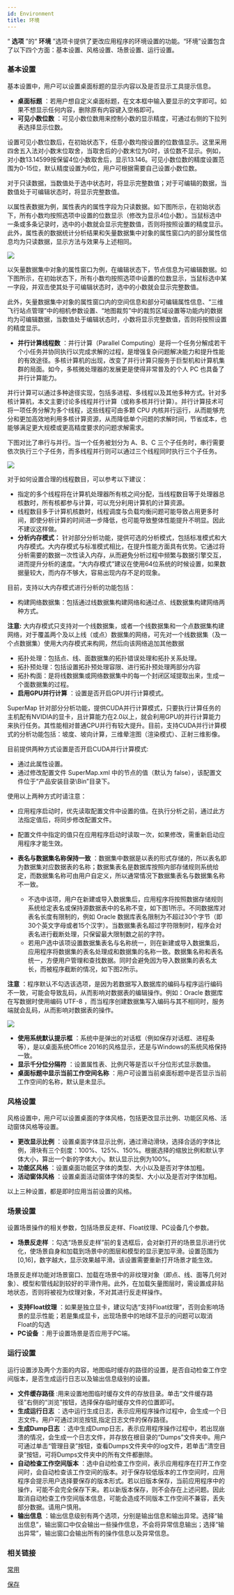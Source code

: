 ```yaml
---
id: Environment
title: 环境
---
```

“ **选项** ”的“ **环境** ”选项卡提供了更改应用程序的环境设置的功能。“环境”设置包含了以下四个方面：基本设置、风格设置、场景设置、运行设置。

### 基本设置

基本设置中，用户可以设置桌面标题的显示内容以及是否显示工具提示信息。

* **桌面标题** ：若用户想自定义桌面标题，在文本框中输入要显示的文字即可。如果不想显示任何内容，删除原有内容键入空格即可。
* **可见小数位数** ：可见小数位数用来控制小数的显示精度，可通过右侧的下拉列表选择显示位数。 

设置可见小数位数后，在初始状态下，任意小数均按设置的位数值显示。这里采用四舍五入法对小数末位取舍，当取舍后的小数末位为0时，该位数不显示。例如，对小数13.14599按保留4位小数取舍后，显示13.146。可见小数位数的精度设置范围为0-15位，默认精度设置为6位，用户可根据需要自己设置小数位数。

对于只读数据，当数值处于选中状态时，将显示完整数值；对于可编辑的数据，当数值处于可编辑状态时，将显示完整数值。

以属性表数据为例，属性表内的属性字段为只读数据。如下图所示，在初始状态下，所有小数均按照选项中设置的位数显示（修改为显示4位小数）。当鼠标选中一条或多条记录时，选中的小数就会显示完整数值，否则将按照设置的精度显示。此外，属性表的数据统计分析结果和矢量数据集中对象的属性窗口内的部分属性信息均为只读数据，显示方法与效果与上述相同。

![](img/DecimalPrecRead.png)  


以矢量数据集中对象的属性窗口为例，在编辑状态下，节点信息为可编辑数据。如下图所示，在初始状态下，所有小数均按照选项中设置的位数显示，当鼠标选中某一字段，并双击使其处于可编辑状态时，选中的小数就会显示完整数值。

此外，矢量数据集中对象的属性窗口内的空间信息和部分可编辑属性信息、“三维飞行站点管理”中的相机参数设置、“地图裁剪”中的裁剪区域设置等功能内的数据均为可编辑数据，当数值处于编辑状态时，小数将显示完整数值，否则将按照设置的精度显示。


* **并行计算线程数** ：并行计算（Parallel Computing）是将一个任务分解成若干个小任务并协同执行以完成求解的过程，是增强复杂问题解决能力和提升性能的有效途径。多核计算机的出现，改变了并行计算只服务于巨型机和计算机集群的局面。如今，多核微处理器的发展更是使得非常普及的个人 PC 也具备了并行计算能力。 

并行计算可以通过多种途径实现，包括多进程、多线程以及其他多种方式。针对多核计算机，本文主要讨论多线程并行计算（或称多核并行计算）。并行计算技术可将一项任务分解为多个线程，这些线程可由多颗
CPU 内核并行运行，从而能够充分和更加高效地利用多核计算资源，从而降低单个问题的求解时间，节省成本，也能够满足更大规模或更高精度要求的问题求解需求。

下图对比了串行与并行。当一个任务被划分为 A、B、C 三个子任务时，串行需要依次执行三个子任务，而多线程并行则可以通过三个线程同时执行三个子任务。

![](img/ParallelComputing_1.png)  


对于如何设置合理的线程数目，可以参考以下建议：

  * 指定的多个线程将在计算机处理器所有核之间分配，当线程数目等于处理器总核数时，所有核都参与计算，可以充分利用计算机的计算资源。 
  * 线程数目多于计算机核数时，线程调度与负载均衡问题可能导致占用更多时间，即使分析计算的时间进一步降低，也可能导致整体性能提升不明显。因此不建议这样做。
* **分析内存模式：** 针对部分分析功能，提供可选的分析模式，包括标准模式和大内存模式。大内存模式与标准模式相比，在提升性能方面具有优势。它通过将分析需要的数据一次性读入内存，从而避免分析过程中频繁与数据引擎交互，进而提升分析的速度。“大内存模式”建议在使用64位系统的时候设置，如果数据量较大，而内存不够大，容易出现内存不足的现象。

目前，支持以大内存模式进行分析的功能包括：

  * 构建网络数据集：包括通过线数据集构建网络和通过点、线数据集构建网络两种方式。 

**注意:**
大内存模式只支持对一个线数据集，或者一个线数据集和一个点数据集构建网络，对于覆盖两个及以上线（或点）数据集的网络，可先对一个线数据集（及一个点数据集）使用大内存模式来构网，然后向该网络追加其他数据

  * 拓扑处理：包括点、线、面数据集的拓扑错误处理和拓扑关系处理。
  * 拓扑预处理：包括设置拓扑预处理容限、进行拓扑预处理两部分内容
  * 拓扑构面：是将线数据集或网络数据集中的每一个封闭区域提取出来，生成一个面数据集的过程。
* **启用GPU并行计算** ：设置是否开启GPU并行计算模式。 

SuperMap
针对部分分析功能，提供CUDA并行计算模式，只要执行计算任务的主机配有NVIDIA的显卡，且计算能力在2.0以上，就会利用GPU的并行计算能力来执行任务。其性能相对普通CPU并行有较大提升。目前，支持CUDA并行计算模式的分析功能包括：坡度、坡向计算，三维晕渲图（渲染模式）、正射三维影像。

目前提供两种方式设置是否开启CUDA并行计算模式:

  * 通过此属性设置。
  * 通过修改配置文件 SuperMap.xml 中的<IsCUDAComputingEnabled></IsCUDAComputingEnabled>节点的值（默认为 false），该配置文件位于“产品安装目录\Bin”目录下。

使用以上两种方式时请注意：

  * 应用程序启动时，优先读取配置文件中设置的值。在执行分析之前，通过此方法指定值后，将同步修改配置文件。 
  * 配置文件中指定的值只在应用程序启动时读取一次，如果修改，需重新启动应用程序才能生效。 
* **表名与数据集名称保持一致** ：数据集中数据是以表的形式存储的，所以表名即为数据集对应数据表的名称；数据集表名是数据库按照内部存储规则系统给定，而数据集名称可由用户自定义，所以通常情况下数据集表名与数据集名称不一致。

  * 不选中该项，用户在新建或导入数据集后，应用程序将按照数据存储规则系统给定表名或保持源数据表中的名称不变，如下图1所示。不同数据库对表名长度有限制的，例如 Oracle 数据库表名限制为不超过30个字节（即30个英文字母或者15个汉字）。当数据集表名超过字符限制时，程序会对表名进行截断处理，只保留最大限制数之前的字符。
  * 若用户选中该项设置数据集表名与名称统一，则在新建或导入数据集后，应用程序将数据集的表名处理成和数据集的名称一致。数据集名称和表名统一，方便用户管理和查找数据。同时会避免因为导入数据集的表名太长，而被程序截断的情况，如下图2所示。

**注意** ：程序默认不勾选该选项，是因为若数据写入数据库的编码与程序运行编码不一致，可能会导致乱码，从而影响对数据表的编辑操作。例如：Oracle
数据库在写数据时使用编码 UTF-8 ，而当程序创建数据集写入编码与其不相同时，服务端就会乱码，从而影响对数据表的操作。  

![](img/SameName1.png)  
* **使用系统默认提示框** ：系统中是弹出的对话框（例如保存对话框、进程条等），是以桌面系统Office 2016的风格显示，还是与Windows的系统风格保持一致。
* **显示千分位分隔符** ：设置属性表、比例尺等是否以千分位形式显示数值。
* **桌面标题中显示当前工作空间名称** ：用户可设置当前桌面标题中是否显示当前工作空间的名称，默认是未显示。

### 风格设置

风格设置中，用户可以设置桌面的字体风格，包括更改显示比例、功能区风格、活动窗体风格等设置。

* **更改显示比例** ：设置桌面字体显示比例，通过滑动滑块，选择合适的字体比例，滑块有三个刻度：100%、125%、150%。根据选择的缩放比例和默认字体大小，算出一个新的字体大小。默认显示比例为100%。 
* **功能区风格** ：设置桌面功能区字体的类型、大小以及是否对字体加粗。 
* **活动窗体风格** ：设置桌面活动窗体字体的类型、大小以及是否对字体加粗。 

以上三种设置，都是即时应用当前设置的风格。

### 场景设置

设置场景操作的相关参数，包括场景反走样、Float纹理、PC设备几个参数。

* **场景反走样** ：勾选“场景反走样”前的复选框后，会对新打开的场景显示进行优化，使场景自身和加载到场景中的图层和模型的显示更加平滑。设置范围为 [0,16]，数字越大，显示效果越平滑。该设置需要重新打开场景才能生效。 

场景反走样功能对场景窗口、加载在场景中的非纹理对象（即点、线、面等几何对象）、模型和管线起到较好的平滑作用。此外，在加载矢量图层时，需设置成非贴地状态，否则将被视为纹理对象，不对其进行反走样操作。

* **支持Float纹理** ：如果是独立显卡，建议勾选“支持Float纹理”，否则会影响场景的显示性能；若是集成显卡，出现场景中的地球不显示的问题可以取消Float的勾选
* **PC设备** ：用于设置场景是否应用于PC端。

### 运行设置

运行设置涉及两个方面的内容，地图临时缓存的路径的设置，是否自动检查工作空间版本，是否生成运行日志以及输出信息级别的设置。

* **文件缓存路径** :用来设置地图临时缓存文件的存放目录。单击“文件缓存路径”右侧的“浏览”按钮，选择保存临时缓存文件的位置即可。
* **生成运行日志** ：选中运行生成日志，表示应用程序操作过程中，会生成一个日志文件。用户可通过浏览按钮,指定日志文件的保存路径。
* **生成Dump日志** ：选中生成Dump日志，表示应用程序操作过程中，若出现崩溃的情况，会生成一个日志文件，并存放在根目录的“Dumps”文件夹中。用户可通过单击“管理目录”按钮，查看Dumps文件夹中的log文件，若单击“清空目录”按钮，可将Dumps文件夹中的所有文件都删除。
* **自动检查工作空间版本** ：选中自动检查工作空间，表示应用程序在打开工作空间时，会自动检查该工作空间的版本。对于保存较低版本的工作空间时，应用程序会提示用户选择要保存的版本形式。若以旧版本保存，当前应用程序中的操作，可能不会完全保存下来。若以新版本保存，则不会存在上述问题。因此取消自动检查工作空间版本信息，可能会造成不同版本工作空间不兼容，丢失部分数据。请用户慎用。 
* **输出信息** ：输出信息级别有两个选项，分别是输出信息和输出异常。选择“输出信息”，输出窗口中仅会输出一些操作信息，不会将异常信息输出；选择“输出异常”，输出窗口会输出所有的操作信息以及异常信息。

### 相关链接

 [常用](General)

 [保存](AutoSave)

